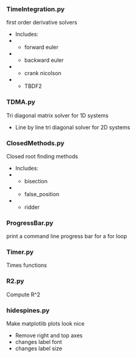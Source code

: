 ### TimeIntegration.py
first order derivative solvers 

* Includes: 
* * forward euler
* * backward euler 
* * crank nicolson 
* * TBDF2
### TDMA.py
Tri diagonal matrix solver for 1D systems 

* Line by line tri diagonal solver for 2D systems
### ClosedMethods.py
Closed root finding methods 

* Includes:
* * bisection 
* * false_position 
* * ridder
### ProgressBar.py
print a command line progress bar for a for loop 
### Timer.py
Times functions 
### R2.py
Compute R^2 
### hidespines.py
Make matplotlib plots look nice 

* Remove right and top axes 
* changes label font 
* changes label size
